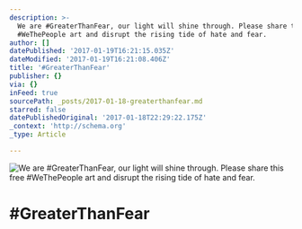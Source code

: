 ```yaml
---
description: >-
  We are #GreaterThanFear, our light will shine through. Please share this free
  #WeThePeople art and disrupt the rising tide of hate and fear.
author: []
datePublished: '2017-01-19T16:21:15.035Z'
dateModified: '2017-01-19T16:21:08.406Z'
title: '#GreaterThanFear'
publisher: {}
via: {}
inFeed: true
sourcePath: _posts/2017-01-18-greaterthanfear.md
starred: false
datePublishedOriginal: '2017-01-18T22:29:22.175Z'
_context: 'http://schema.org'
_type: Article

---
```

![We are #GreaterThanFear, our light will shine through. Please share this free #WeThePeople art and disrupt the rising tide of hate and fear.](https://imgflo.herokuapp.com/graph/2b2431f8e7ba7b0/f61b7ec984e8b5c1f3eec8b064253d5c/croprotate.jpg?cropheight=7201&cropwidth=5000&degrees=0&input=https%3A%2F%2Fthe-grid-user-content.s3-us-west-2.amazonaws.com%2F9e81653f-6dca-4231-bf6c-47fa5215938d.jpg&x=204&y=0)

# \#GreaterThanFear